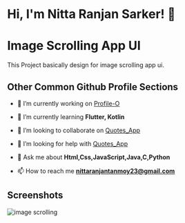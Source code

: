 # Hi, I'm Nitta Ranjan Sarker! 👋



# Image Scrolling App UI

This Project basically design for image scrolling app ui.


## Other Common Github Profile Sections
- 🔭 I’m currently working on [Profile-O](https://github.com/nitta02/profile_app)

- 🌱 I’m currently learning **Flutter, Kotlin**

- 👯 I’m looking to collaborate on [Quotes_App](https://github.com/nitta02/Quotes_App)

- 🤝 I’m looking for help with [Quotes_App](https://github.com/nitta02/Quotes_App)

- 💬 Ask me about **Html,Css,JavaScript,Java,C,Python**

- 📫 How to reach me **nittaranjantanmoy23@gmail.com**
## Screenshots
![image scrolling](https://github.com/nitta02/Image-Scrolling-App/assets/110607962/a2e73dbf-63d7-4b92-a66f-970464ee4c40)
